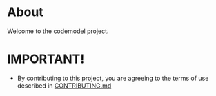 # About

Welcome to the codemodel project. 

# IMPORTANT!

* By contributing to this project, you are agreeing to the terms of use described in [CONTRIBUTING.md](./CONTRIBUTING.md)

